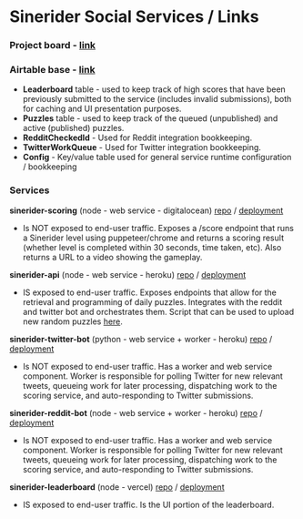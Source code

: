 # Sinerider Social Services / Links
### Project board - [link](https://github.com/orgs/hackclub/projects/33)

### Airtable base - [link](https://airtable.com/appRrAVVwcQpvGBnR/tbl6tTcTOLi9P1iPv/viwDm2dR5RvkTl0BF?blocks=hide)
- **Leaderboard** table - used to keep track of high scores that have been previously submitted to the service (includes invalid submissions), both for caching and UI presentation purposes.
- **Puzzles** table - used to keep track of the queued (unpublished) and active (published) puzzles.
- **RedditCheckedId** - Used for Reddit integration bookkeeping.
- **TwitterWorkQueue** - Used for Twitter integration bookkeeping.
- **Config** - Key/value table used for general service runtime configuration / bookkeeping

### Services

**sinerider-scoring** (node - web service - digitalocean)
[repo](https://github.com/JosiasAurel/sinerider-scoring) /
[deployment](https://cloud.digitalocean.com/apps/0f8f3315-d414-4857-862a-d6e5bacad0bc/overview)
 - Is NOT exposed to end-user traffic.  Exposes a /score endpoint that runs a Sinerider level using puppeteer/chrome and returns a scoring result (whether level is completed within 30 seconds, time taken, etc).  Also returns a URL to a video showing the gameplay.

**sinerider-api** (node - web service - heroku)
[repo](https://github.com/hackclub/sinerider-api) /
[deployment](https://dashboard.heroku.com/apps/sinerider-api)
- IS exposed to end-user traffic.  Exposes endpoints that allow for the retrieval and programming of daily puzzles.  Integrates with the reddit and twitter bot and orchestrates them.  Script that can be used to upload new random puzzles [here](https://github.com/hackclub/sinerider-api/blob/main/scripts/create_new_puzzles.py).

**sinerider-twitter-bot** (python - web service + worker - heroku)
[repo](https://github.com/developedbytoby/sinerider-twitter-bot) /
[deployment](https://dashboard.heroku.com/apps/sinerider-twitter)
- Is NOT exposed to end-user traffic.  Has a worker and web service component.  Worker is responsible for polling Twitter for new relevant tweets, queueing work for later processing, dispatching work to the scoring service, and auto-responding to Twitter submissions.

**sinerider-reddit-bot** (node - web service + worker - heroku)
[repo](https://github.com/GalaxyGamingBoy/sinerider-reddit-bot) /
[deployment](https://dashboard.heroku.com/apps/sinerider-reddit)
- Is NOT exposed to end-user traffic.  Has a worker and web service component.  Worker is responsible for polling Twitter for new relevant tweets, queueing work for later processing, dispatching work to the scoring service, and auto-responding to Twitter submissions.

**sinerider-leaderboard** (node - vercel)
[repo](https://github.com/hackclub/sinerider-leaderboard) /
[deployment](https://vercel.com/hackclub/sinerider-leaderboard)
- IS exposed to end-user traffic.  Is the UI portion of the leaderboard.
